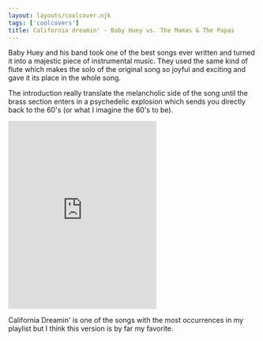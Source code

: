 ```yaml
---
layout: layouts/coolcover.njk
tags: ['coolcovers']
title: California dreamin' - Baby Huey vs. The Mamas & The Papas
---
```


Baby Huey and his band took one of the best songs ever written and turned it into a majestic piece of instrumental music. They used the same kind of flute which makes the solo of the original song so joyful and exciting and gave it its place in the whole song.

The introduction really translate the melancholic side of the song until the brass section enters in a psychedelic explosion which sends you directly back to the 60's (or what I imagine the 60's to be).

<div id="spotify-track-1HzIPQceSx4GYLUyag9EPm">
    <iframe title="California dreamin'"
            src="https://open.spotify.com/embed/track/1HzIPQceSx4GYLUyag9EPm"
            width="300"
            height="380"
            frameborder="0"
            allowtransparency="true"
            allow="encrypted-media">
    </iframe>
</div>

California Dreamin' is one of the songs with the most occurrences in my playlist but I think this version is by far my favorite.
